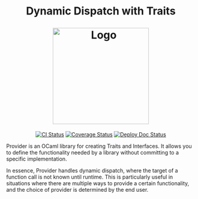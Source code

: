 <h1 align="center">
  <p align="center">Dynamic Dispatch with Traits</p>
  <img
    src="./img/provider.png?raw=true"
    width='256'
    alt="Logo"
  />
</h1>

<p align="center">
  <a href="https://github.com/mbarbin/provider/actions/workflows/ci.yml"><img src="https://github.com/mbarbin/provider/workflows/ci/badge.svg" alt="CI Status"/></a>
  <a href="https://coveralls.io/github/mbarbin/provider?branch=main"><img src="https://coveralls.io/repos/github/mbarbin/provider/badge.svg?branch=main" alt="Coverage Status"/></a>
  <a href="https://github.com/mbarbin/provider/actions/workflows/deploy-doc.yml"><img src="https://github.com/mbarbin/provider/workflows/deploy-doc/badge.svg" alt="Deploy Doc Status"/></a>
</p>

Provider is an OCaml library for creating Traits and Interfaces. It allows you to define the functionality needed by a library without committing to a specific implementation.

In essence, Provider handles dynamic dispatch, where the target of a function call is not known until runtime. This is particularly useful in situations where there are multiple ways to provide a certain functionality, and the choice of provider is determined by the end user.
